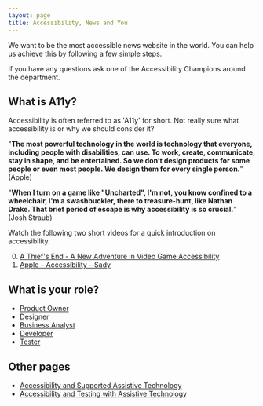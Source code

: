 ```yaml
---
layout: page
title: Accessibility, News and You
---
```

We want to be the most accessible news website in the world. You can help us achieve this by following a few simple steps. 

If you have any questions ask one of the Accessibility Champions around the department.

## What is A11y?
Accessibility is often referred to as 'A11y' for short. Not really sure what accessibility is or why we should consider it? 

"**The most powerful technology in the world is technology that everyone, including people with disabilities, can use. To work, create, communicate, stay in shape, and be entertained. So we don’t design products for some people or even most people. We design them for every single person.**" (Apple)

"**When I turn on a game like "Uncharted", I'm not, you know confined to a wheelchair, I'm a swashbuckler, there to treasure-hunt, like Nathan Drake. That brief period of escape is why accessibility is so crucial.**" (Josh Straub)

Watch the following two short videos for a quick introduction on accessibility. 

0. [A Thief's End - A New Adventure in Video Game Accessibility](https://www.youtube.com/watch?v=Ls_CD4mB42s) 
0. [Apple – Accessibility – Sady](https://www.youtube.com/watch?v=XB4cjbYywqg)

## What is your role?

- [Product Owner](accessibility-news-and-product-owners)
- [Designer](accessibility-news-and-designers)
- [Business Analyst](accessibility-news-and-business-analysts)
- [Developer](accessibility-news-and-developers)
- [Tester](accessibility-news-and-testers)

## Other pages

- [Accessibility and Supported Assistive Technology](accessibility-and-supported-assistive-technology)
- [Accessibility and Testing with Assistive Technology](accessibility-and-testing-with-assistive-technology)

